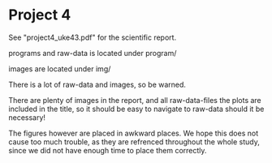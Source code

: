 # Project 4

See "project4_uke43.pdf" for the scientific report.

programs and raw-data is located under program/

images are located under img/

There is a lot of raw-data and images, so be warned.

There are plenty of images in the report, and all raw-data-files the plots are included in the title, so it should be easy to navigate to raw-data should it be necessary!

The figures however are placed in awkward places. We hope this does not cause too much trouble, as they are refrenced throughout the whole study, since we did not have enough time to place them correctly. 

